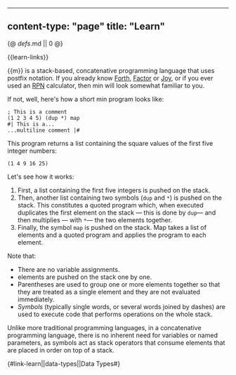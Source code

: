 -----
content-type: "page"
title: "Learn"
-----
{@ _defs_.md || 0 @}

{{learn-links}}

{{m}} is a stack-based, concatenative programming language that uses postfix notation. If you already know [Forth](http://www.forth.org/), [Factor](http://factorcode.org/) or [Joy](http://www.kevinalbrecht.com/code/joy-mirror/), or if you ever used an [RPN](https://en.wikipedia.org/wiki/Reverse_Polish_notation) calculator, then min will look somewhat familiar to you. 

If not, well, here's how a short min program looks like:

```min
; This is a comment
(1 2 3 4 5) (dup *) map
#| This is a...
...multiline comment |#
```    

This program returns a list containing the square values of the first five integer numbers:

    (1 4 9 16 25)

Let's see how it works:

1. First, a list containing the first five integers is pushed on the stack.
2. Then, another list containing two symbols (`dup` and `*`) is pushed on the stack. This constitutes a quoted program which, when executed duplicates the first element on the stack &mdash; this is done by `dup`&mdash; and then multiplies &mdash; with `*`&mdash; the two elements together.
3. Finally, the symbol `map` is pushed on the stack. Map takes a list of elements and a quoted program and applies the program to each element.

Note that:

* There are no variable assignments.
* elements are pushed on the stack one by one.
* Parentheses are used to group one or more elements together so that they are treated as a single element and they are not evaluated immediately.
* *Symbols* (typically single words, or several words joined by dashes) are used to execute code that performs operations on the whole stack.

Unlike more traditional programming languages, in a concatenative programming language, there is no inherent need for variables or named parameters, as symbols act as stack operators that consume elements that are placed in order on top of a stack.

{#link-learn||data-types||Data Types#}
